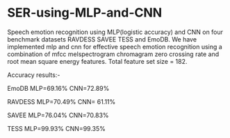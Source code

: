 # SER-using-MLP-and-CNN
Speech emotion recognition using MLP(logistic accuracy) and CNN on four benchmark datasets RAVDESS SAVEE TESS and EmoDB.
We have implemented mlp and cnn for effective speech emotion recognition using a combination of mfcc melspectrogram chromagram zero crossing rate and root mean square energy features.
Total feature set size = 182.

Accuracy results:-

EmoDB           MLP=69.16%        CNN=72.89%

RAVDESS         MLP=70.49%        CNN= 61.11%
    
SAVEE           MLP=76.04%        CNN=70.83%

TESS            MLP=99.93%        CNN=99.35%
